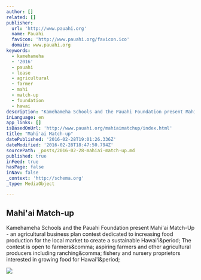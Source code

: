 ```yaml
---
author: []
related: []
publisher:
  url: 'http://www.pauahi.org'
  name: Pauahi
  favicon: 'http://www.pauahi.org/favicon.ico'
  domain: www.pauahi.org
keywords:
  - kamehameha
  - '2016'
  - pauahi
  - lease
  - agricultural
  - farmer
  - mahi
  - match-up
  - foundation
  - hawai
description: "Kamehameha Schools and the Pauahi Foundation present Mahi'ai Match-Up - an agricultural business plan contest dedicated to increasing food production for the local market to create a sustainable Hawai'i. The contest is open to farmers, aspiring farmers and other agricultural producers including ranching, fishery and nursery proprietors interested in growing food for Hawai'i."
inLanguage: en
app_links: []
isBasedOnUrl: 'http://www.pauahi.org/mahiaimatchup/index.html'
title: "Mahi'ai Match-up"
datePublished: '2016-02-28T19:01:26.336Z'
dateModified: '2016-02-28T18:47:50.794Z'
sourcePath: _posts/2016-02-28-mahiai-match-up.md
published: true
inFeed: true
hasPage: false
inNav: false
_context: 'http://schema.org'
_type: MediaObject

---
```

<article style=""><h1>Mahi'ai Match-up</h1><p>Kamehameha Schools and the Pauahi Foundation present Mahi'ai Match-Up - an agricultural business plan contest dedicated to increasing food production for the local market to create a sustainable Hawai'i&amp;period; The contest is open to farmers&amp;comma; aspiring farmers and other agricultural producers including ranching&amp;comma; fishery and nursery proprietors interested in growing food for Hawai'i&amp;period;</p><img src="http://www.pauahi.org/mahiaimatchup/images/mm_ks_logo.png" /></article>